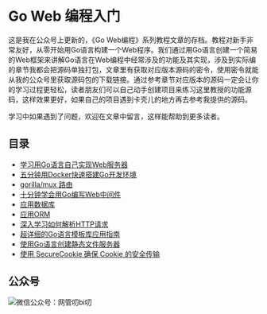 # Go Web 编程入门

这是我在公众号上更新的，《Go Web编程》系列教程文章的存档。教程对新手非常友好，从零开始用Go语言构建一个Web程序。我们通过用Go语言创建一个简易的Web框架来讲解Go语言在Web编程中经常涉及的功能及其实现，涉及到实际编的章节我都会把源码单独打包，文章里有获取对应版本源码的密令，使用密令就能从我的公众号里获取源码包的下载链接。通过参考章节对应版本的源码一定会让你的学习过程更轻松，读者朋友们可以自己动手创建项目来练习这里教授的功能源码，这样效果更好，如果自己的项目遇到卡壳儿的地方再去参考我提供的源码。

学习中如果遇到了问题，欢迎在文章中留言，这样能帮助到更多读者。


## 目录
- [学习用Go语言自己实现Web服务器](https://mp.weixin.qq.com/s?__biz=MzUzNTY5MzU2MA==&mid=2247484112&idx=1&sn=79d0d3167d0d962fe41ec00cdafffbb0&chksm=fa80d347cdf75a51183182f14622af766538ca0c5335012e5e1cc50b100e78f2954fa3943770&token=708416499&lang=zh_CN#rd)
- [五分钟用Docker快速搭建Go开发环境](https://mp.weixin.qq.com/s?__biz=MzUzNTY5MzU2MA==&mid=2247484127&idx=1&sn=f5286405728b2d4f657e16cfdb6f07cc&chksm=fa80d348cdf75a5e1f95fdfb3a0d703cee59d6560e5b377f3a0bfe6770ca7bf236eadb0a7e44&token=708416499&lang=zh_CN#rd)
- [gorilla/mux 路由](https://mp.weixin.qq.com/s?__biz=MzUzNTY5MzU2MA==&mid=2247484172&idx=1&sn=6dc988c86c3572a8092bdc79feb8d4e8&chksm=fa80d29bcdf75b8d06fc56366352671131c06e1c299a4929a56d7f5ab7137d1e1aec213c5e40&token=1670923354&lang=zh_CN#rd)
- [十分钟学会用Go编写Web中间件](https://mp.weixin.qq.com/s?__biz=MzUzNTY5MzU2MA==&mid=2247484180&idx=1&sn=b66497c5428c25577068f18132b2d59d&chksm=fa80d283cdf75b95cc49d08c56d0fa9b00c47d0457c894be3ca3ea02bd3c404cfb5312fa1d93&token=730660954&lang=zh_CN#rd)
- [应用数据库](https://mp.weixin.qq.com/s?__biz=MzUzNTY5MzU2MA==&mid=2247484200&idx=1&sn=a6d41c6aa4b3e22eac313966fb7eac57&scene=19#wechat_redirect)
- [应用ORM](https://mp.weixin.qq.com/s?__biz=MzUzNTY5MzU2MA==&mid=2247484212&idx=1&sn=fc64a905c8f32acab908cc7d3d848680&chksm=fa80d2a3cdf75bb5f47244145b965e9be3ee002270154f53a1c16802a375001cd7822490986d&token=386954690&lang=zh_CN#rd)
- [深入学习如何解析HTTP请求](https://mp.weixin.qq.com/s?__biz=MzUzNTY5MzU2MA==&mid=2247484246&idx=1&sn=6de3644dcb1877a3e205745aaf9fed71&chksm=fa80d2c1cdf75bd78fbedbfc28931b213986bc861c757c8d0a1ad3efa088726a7e176bde2f61&token=1075978729&lang=zh_CN#rd)
- [超详细的Go语言模板库应用指南](https://mp.weixin.qq.com/s?__biz=MzUzNTY5MzU2MA==&mid=2247484271&idx=1&sn=6dfef42f172b6a177fd372e619796991&chksm=fa80d2f8cdf75bee931b7516f41e0aa4ba48b38d41ecce1fec055c255aaa51a5a828f7450f4e&token=1975536642&lang=zh_CN#rd)
- [使用Go语言创建静态文件服务器](https://mp.weixin.qq.com/s?__biz=MzUzNTY5MzU2MA==&mid=2247484278&idx=1&sn=488a0c0304237e15c53c74ebd7a8296a&chksm=fa80d2e1cdf75bf70efcf95f708bc54cf9564f1f22340754abef14ee0baf2a181d48230723c5&token=44329373&lang=zh_CN#rd)
- [使用 SecureCookie 确保 Cookie 的安全传输](https://mp.weixin.qq.com/s?__biz=MzUzNTY5MzU2MA==&mid=2247484287&idx=1&sn=54baf9ab1739b2001a2e1aec6d6a2d66&chksm=fa80d2e8cdf75bfe8110856f8719be79db94a7de96fe771b9d38ea1d9a93957e7122c5fce780&token=975323517&lang=zh_CN#rd)

## 公众号

![微信公众号：网管叨bi叨](https://github.com/kevinyan815/Learning_Laravel_Kernel/blob/master/images/WX20200119-143845%402x.png)
